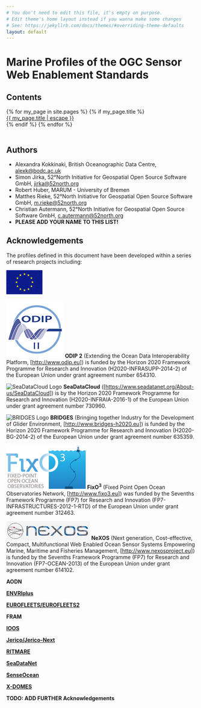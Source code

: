 ```yaml
---
# You don't need to edit this file, it's empty on purpose.
# Edit theme's home layout instead if you wanna make some changes
# See: https://jekyllrb.com/docs/themes/#overriding-theme-defaults
layout: default
---
```


# Marine Profiles of the OGC Sensor Web Enablement Standards

## Contents

<div class="trigger">
  {% for my_page in site.pages %}
    {% if my_page.title %}
    <div>
      <a class="page-link" href="{{ my_page.url | relative_url }}">{{ my_page.title | escape }}</a>
    </div>
    {% endif %}
  {% endfor %}
</div>
<br/>

## Authors

* Alexandra Kokkinaki, British Oceanographic Data Centre, alexk@bodc.ac.uk
* Simon Jirka, 52°North Initiative for Geospatial Open Source Software GmbH, jirka@52north.org
* Robert Huber, MARUM - University of Bremen
* Matthes Rieke, 52°North Initiative for Geospatial Open Source Software GmbH, m.rieke@52north.org
* Christian Autermann, 52°North Initiative for Geospatial Open Source Software GmbH, c.autermann@52north.org
* **PLEASE ADD YOUR NAME TO THIS LIST!**

## Acknowledgements

The profiles defined in this document have been developed within a series of research projects including:

![EC Logo](images/ec.png)

![ODIP Logo](images/odip_II.png)
**ODIP 2** (Extending the Ocean Data Interoperability Platform, [http://www.odip.eu]) is funded by the Horizon 2020 Framework Programme for Research and Innovation (H2020-INFRASUPP-2014-2) of the European Union under grant agreement number 654310.

![SeaDataCloud Logo](images/seadatacloud,png)
**SeaDataCloud** ([https://www.seadatanet.org/About-us/SeaDataCloud])  is by the Horizon 2020 Framework Programme for Research and Innovation (H2020-INFRAIA-2016-1) of the European Union under grant agreement number 730960.

![BRIDGES Logo](images/bridges.png)
**BRIDGES** (Bringing together Industry for the Development of Glider Environment, [http://www.bridges-h2020.eu]) is funded by the Horizon 2020 Framework Programme for Research and Innovation (H2020-BG-2014-2) of the European Union under grant agreement number 635359.

![FixO3 Logo](images/fixo3.png)
**FixO<sup>3</sup>** (Fixed Point Open Ocean Observatories Network, [http://www.fixo3.eu]) was funded by the Sevenths Framework Programme (FP7) for Research and Innovation (FP7-INFRASTRUCTURES-2012-1-RTD) of the European Union under grant agreement number 312463.

![NeXOS Logo](images/nexos.png)
**NeXOS** (Next generation, Cost-effective, Compact, Multifunctional Web Enabled Ocean Sensor Systems Empowering Marine, Maritime and Fisheries Management, [http://www.nexosproject.eu]) is funded by the Sevenths Framework Programme (FP7) for Research and Innovation (FP7-OCEAN-2013) of the European Union under grant agreement number 614102.

**AODN**

**[ENVRIplus](http://www.envriplus.eu/)**

**[EUROFLEETS/EUROFLEETS2](http://www.eurofleets.eu/np4/home.html)**

**FRAM**

**[IOOS](https://ioos.noaa.gov/)**

**[Jerico/Jerico-Next](http://www.jerico-ri.eu/)**

**[RITMARE](http://www.ritmare.it/)**

**[SeaDataNet](http://www.seadatanet.org/)**

**[SenseOcean](http://www.senseocean.eu/)**

**[X-DOMES](https://www.earthcube.org/group/x-domes)**

**TODO: ADD FURTHER Acknowledgements**
